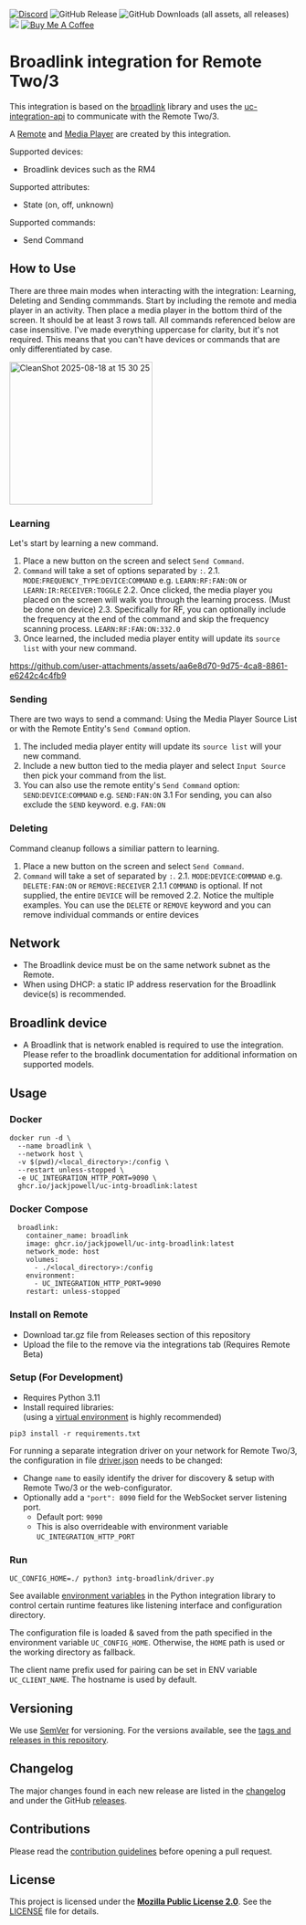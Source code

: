[![Discord](https://badgen.net/discord/online-members/zGVYf58)](https://discord.gg/zGVYf58)
![GitHub Release](https://img.shields.io/github/v/release/jackjpowell/uc-intg-broadlink)
![GitHub Downloads (all assets, all releases)](https://img.shields.io/github/downloads/jackjpowell/uc-intg-broadlink/total)
<a href="#"><img src="https://img.shields.io/maintenance/yes/2025.svg"></a>
[![Buy Me A Coffee](https://img.shields.io/badge/Buy_Me_A_Coffee&nbsp;☕-FFDD00?logo=buy-me-a-coffee&logoColor=white&labelColor=grey)](https://buymeacoffee.com/jackpowell)

# Broadlink integration for Remote Two/3

This integration is based on the [broadlink](https://github.com/mjg59/python-broadlink) library and uses the
[uc-integration-api](https://github.com/aitatoi/integration-python-library) to communicate with the Remote Two/3.

A [Remote](https://github.com/unfoldedcircle/core-api/blob/main/doc/entities/entity_remote.md) and [Media Player](https://github.com/unfoldedcircle/core-api/blob/main/doc/entities/entity_media_player.md) are created by this integration.

Supported devices:
- Broadlink devices such as the RM4

Supported attributes:
- State (on, off, unknown)

Supported commands:
- Send Command


## How to Use

There are three main modes when interacting with the integration: Learning, Deleting and Sending commmands. Start by including the remote and media player in an activity. Then place a media player in the bottom third of the screen. It should be at least 3 rows tall. All commands referenced below are case insensitive. I've made everything uppercase for clarity, but it's not required. This means that you can't have devices or commands that are only differentiated by case.

<img height="250" alt="CleanShot 2025-08-18 at 15 30 25" src="https://github.com/user-attachments/assets/b05448e9-bb38-49a4-a6dd-e25997e37361" />


### Learning

Let's start by learning a new command.
1. Place a new button on the screen and select `Send Command`.
2. `Command` will take a set of options separated by `:`.
  2.1. `MODE`:`FREQUENCY_TYPE`:`DEVICE`:`COMMAND`  e.g. `LEARN:RF:FAN:ON` or `LEARN:IR:RECEIVER:TOGGLE`
  2.2. Once clicked, the media player you placed on the screen will walk you through the learning process. (Must be done on device)
  2.3. Specifically for RF, you can optionally include the frequency at the end of the command and skip the frequency scanning process. `LEARN:RF:FAN:ON:332.0`
3. Once learned, the included media player entity will update its `source list` with your new command.

https://github.com/user-attachments/assets/aa6e8d70-9d75-4ca8-8861-e6242c4c4fb9



### Sending

There are two ways to send a command: Using the Media Player Source List or with the Remote Entity's `Send Command` option.

1. The included media player entity will update its `source list` will your new command.
2. Include a new button tied to the media player and select `Input Source` then pick your command from the list.
3. You can also use the remote entity's `Send Command` option: `SEND`:`DEVICE`:`COMMAND` e.g. `SEND:FAN:ON`
  3.1 For sending, you can also exclude the `SEND` keyword. e.g. `FAN:ON` 

### Deleting

Command cleanup follows a similiar pattern to learning.
1. Place a new button on the screen and select `Send Command`.
2. `Command` will take a set of separated by `:`.
  2.1. `MODE`:`DEVICE`:`COMMAND`  e.g. `DELETE:FAN:ON` or `REMOVE:RECEIVER`
    2.1.1 `COMMAND` is optional. If not supplied, the entire `DEVICE` will be removed
  2.2. Notice the multiple examples. You can use the `DELETE` or `REMOVE` keyword and you can remove individual commands or entire devices

## Network

- The Broadlink device must be on the same network subnet as the Remote. 
- When using DHCP: a static IP address reservation for the Broadlink device(s) is recommended.

## Broadlink device

- A Broadlink that is network enabled is required to use the integration. Please refer to the broadlink documentation for additional information on supported models. 

## Usage

### Docker
```
docker run -d \
  --name broadlink \
  --network host \
  -v $(pwd)/<local_directory>:/config \
  --restart unless-stopped \
  -e UC_INTEGRATION_HTTP_PORT=9090 \
  ghcr.io/jackjpowell/uc-intg-broadlink:latest
```

### Docker Compose

```
  broadlink:
    container_name: broadlink
    image: ghcr.io/jackjpowell/uc-intg-broadlink:latest
    network_mode: host
    volumes:
      - ./<local_directory>:/config
    environment:
      - UC_INTEGRATION_HTTP_PORT=9090
    restart: unless-stopped
```

### Install on Remote

- Download tar.gz file from Releases section of this repository
- Upload the file to the remove via the integrations tab (Requires Remote Beta)

### Setup (For Development)

- Requires Python 3.11
- Install required libraries:  
  (using a [virtual environment](https://docs.python.org/3/library/venv.html) is highly recommended)
```shell
pip3 install -r requirements.txt
```

For running a separate integration driver on your network for Remote Two/3, the configuration in file
[driver.json](driver.json) needs to be changed:

- Change `name` to easily identify the driver for discovery & setup  with Remote Two/3 or the web-configurator.
- Optionally add a `"port": 8090` field for the WebSocket server listening port.
    - Default port: `9090`
    - This is also overrideable with environment variable `UC_INTEGRATION_HTTP_PORT`

### Run

```shell
UC_CONFIG_HOME=./ python3 intg-broadlink/driver.py
```

See available [environment variables](https://github.com/unfoldedcircle/integration-python-library#environment-variables)
in the Python integration library to control certain runtime features like listening interface and configuration directory.

The configuration file is loaded & saved from the path specified in the environment variable `UC_CONFIG_HOME`.
Otherwise, the `HOME` path is used or the working directory as fallback.

The client name prefix used for pairing can be set in ENV variable `UC_CLIENT_NAME`. The hostname is used by default.

## Versioning

We use [SemVer](http://semver.org/) for versioning. For the versions available, see the
[tags and releases in this repository](https://github.com/jackjpowell/uc-intg-broadlink/releases).

## Changelog

The major changes found in each new release are listed in the [changelog](CHANGELOG.md)
and under the GitHub [releases](https://github.com/jackjpowell/uc-intg-broadlink/releases).

## Contributions

Please read the [contribution guidelines](CONTRIBUTING.md) before opening a pull request.

## License

This project is licensed under the [**Mozilla Public License 2.0**](https://choosealicense.com/licenses/mpl-2.0/).
See the [LICENSE](LICENSE) file for details.
